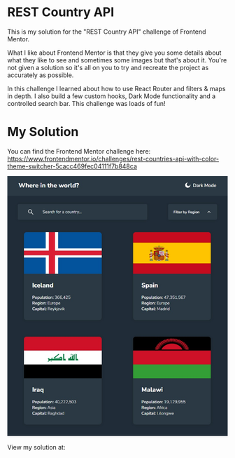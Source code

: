 # REST Country API 
This is my solution for the "REST Country API" challenge of Frontend Mentor.

What I like about Frontend Mentor is that they give you some details about what they like to see and sometimes some images but that's about it.
You're not given a solution so it's all on you to try and recreate the project as accurately as possible.

In this challenge I learned about how to use React Router and filters & maps in depth. I also build a few custom hooks, Dark Mode functionality and a controlled search bar. This challenge was loads of fun!

# My Solution
You can find the Frontend Mentor challenge here:
https://www.frontendmentor.io/challenges/rest-countries-api-with-color-theme-switcher-5cacc469fec04111f7b848ca


![My solution](./public/project-design.jpg "My solution")

View my solution at: 

